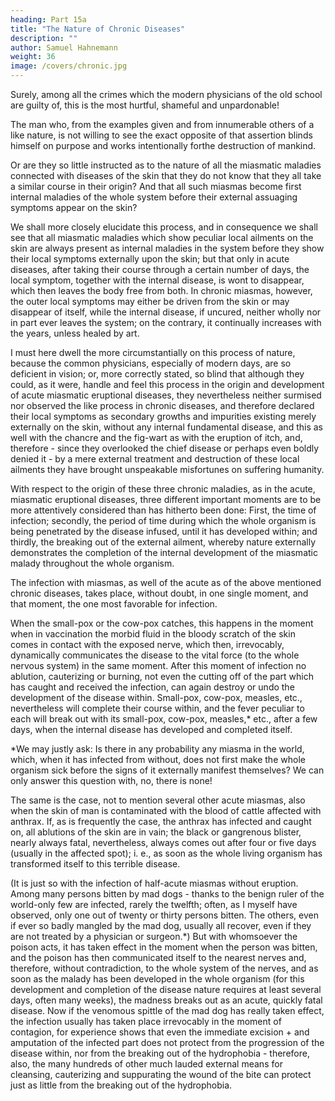 ```yaml
---
heading: Part 15a
title: "The Nature of Chronic Diseases"
description: ""
author: Samuel Hahnemann
weight: 36
image: /covers/chronic.jpg
---
```



Surely, among all the crimes which the modern physicians of the old school are guilty of, this is the most hurtful, shameful and unpardonable!

The man who, from the examples given and from innumerable others of a like nature, is not willing to see the exact opposite of that assertion blinds himself on purpose and works intentionally forthe destruction of mankind.

Or are they so little instructed as to the nature of all the miasmatic maladies connected with diseases of the skin that they do not know that they all take a similar course in their origin? And that all such miasmas become first internal maladies of the whole system before their external assuaging symptoms appear on the skin?

We shall more closely elucidate this process, and in consequence we shall see that all miasmatic maladies which show peculiar local ailments on the skin are always present as internal maladies in the system before they show their local symptoms externally upon the skin; but that only in acute diseases, after taking their course through a certain number of days, the local symptom, together with the internal disease, is wont to disappear, which then leaves the body free from both. In chronic miasmas, however, the outer local symptoms may either be driven from the skin or may disappear of itself, while the internal disease, if uncured, neither wholly nor in part ever leaves the system; on the contrary, it continually increases with the years, unless healed by art.

I must here dwell the more circumstantially on this process of nature, because the common physicians, especially of modern days, are so deficient in vision; or, more correctly stated, so blind that although they could, as it were, handle and feel this process in the origin and development of acute miasmatic eruptional diseases, they nevertheless neither surmised nor observed the like process in chronic diseases, and therefore declared their local symptoms as secondary growths and impurities existing merely externally on the skin, without any internal fundamental disease, and this as well with the chancre and the fig-wart as with the eruption of itch, and, therefore - since they overlooked the chief disease or perhaps even boldly denied it - by a mere external treatment and destruction of these local ailments they have brought unspeakable misfortunes on suffering humanity.

With respect to the origin of these three chronic maladies, as in the acute, miasmatic eruptional diseases, three different important moments are to be more attentively considered than has hitherto been done: First, the time of infection; secondly, the period of time during which the whole organism is being penetrated by the disease infused, until it has developed within; and thirdly, the breaking out of the external ailment, whereby nature externally demonstrates the completion of the internal development of the miasmatic malady throughout the whole organism.

The infection with miasmas, as well of the acute as of the above mentioned chronic diseases, takes place, without doubt, in one single moment, and that moment, the one most favorable for infection.

When the small-pox or the cow-pox catches, this happens in the moment when in vaccination the morbid fluid in the bloody scratch of the skin comes in contact with the exposed nerve, which then, irrevocably, dynamically communicates the disease to the vital force (to the whole nervous system) in the same moment. After this moment of infection no ablution, cauterizing or burning, not even the cutting off of the part which has caught and received the infection, can again destroy or undo the development of the disease within. Small-pox, cow-pox, measles, etc., nevertheless will complete their course within, and the fever peculiar to each will break out with its small-pox, cow-pox, measles,* etc., after a few days, when the internal disease has developed and completed itself.

*We may justly ask: Is there in any probability any miasma in the world, which, when it has infected from without, does not first make the whole organism sick before the signs of it externally manifest themselves? We can only answer this question with, no, there is none!

The same is the case, not to mention several other acute miasmas, also when the skin of man is contaminated with the blood of cattle affected with anthrax. If, as is frequently the case, the anthrax has infected and caught on, all ablutions of the skin are in vain; the black or gangrenous blister, nearly always fatal, nevertheless, always comes out after four or five days (usually in the affected spot); i. e., as soon as the whole living organism has transformed itself to this terrible disease.

(It is just so with the infection of half-acute miasmas without eruption. Among many persons bitten by mad dogs - thanks to the benign ruler of the world-only few are infected, rarely the twelfth; often, as I myself have observed, only one out of twenty or thirty persons bitten. The others, even if ever so badly mangled by the mad dog, usually all recover, even if they are not treated by a physician or surgeon.*) But with whomsoever the poison acts, it has taken effect in the moment when the person was bitten, and the poison has then communicated itself to the nearest nerves and, therefore, without contradiction, to the whole system of the nerves, and as soon as the malady has been developed in the whole organism (for this development and completion of the disease nature requires at least several days, often many weeks), the madness breaks out as an acute, quickly fatal disease. Now if the venomous spittle of the mad dog has really taken effect, the infection usually has taken place irrevocably in the moment of contagion, for experience shows that even the immediate excision + and amputation of the infected part does not protect from the progression of the disease within, nor from the breaking out of the hydrophobia - therefore, also, the many hundreds of other much lauded external means for cleansing, cauterizing and suppurating the wound of the bite can protect just as little from the breaking out of the hydrophobia.

